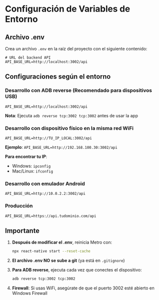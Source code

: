 # Configuración de Variables de Entorno

## Archivo .env

Crea un archivo `.env` en la raíz del proyecto con el siguiente contenido:

```env
# URL del backend API
API_BASE_URL=http://localhost:3002/api
```

## Configuraciones según el entorno

### Desarrollo con ADB reverse (Recomendado para dispositivos USB)
```env
API_BASE_URL=http://localhost:3002/api
```
**Nota**: Ejecuta `adb reverse tcp:3002 tcp:3002` antes de usar la app

### Desarrollo con dispositivo físico en la misma red WiFi
```env
API_BASE_URL=http://TU_IP_LOCAL:3002/api
```
**Ejemplo**: `API_BASE_URL=http://192.168.100.30:3002/api`

**Para encontrar tu IP**:
- Windows: `ipconfig`
- Mac/Linux: `ifconfig`

### Desarrollo con emulador Android
```env
API_BASE_URL=http://10.0.2.2:3002/api
```

### Producción
```env
API_BASE_URL=https://api.tudominio.com/api
```

## Importante

1. **Después de modificar el .env**, reinicia Metro con:
   ```bash
   npx react-native start --reset-cache
   ```

2. **El archivo .env NO se sube a git** (ya está en `.gitignore`)

3. **Para ADB reverse**, ejecuta cada vez que conectes el dispositivo:
   ```bash
   adb reverse tcp:3002 tcp:3002
   ```

4. **Firewall**: Si usas WiFi, asegúrate de que el puerto 3002 esté abierto en Windows Firewall

